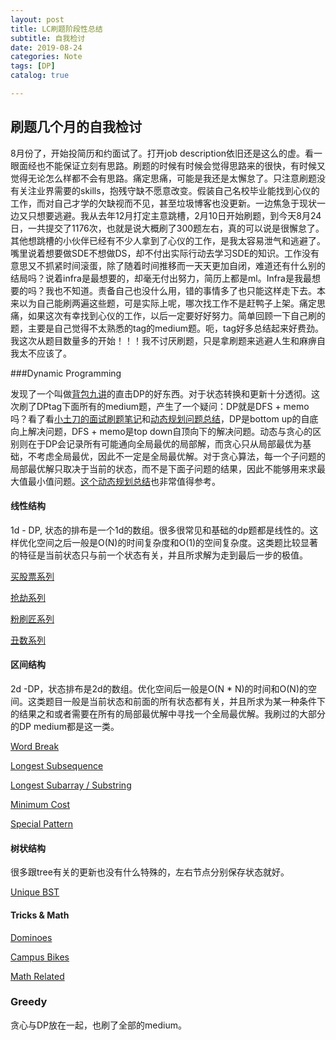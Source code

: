 ```yaml
---
layout: post
title: LC刷题阶段性总结
subtitle: 自我检讨
date: 2019-08-24
categories: Note
tags: [DP]
catalog: true

---
```


## 刷题几个月的自我检讨

8月份了，开始投简历和约面试了。打开job description依旧还是这么的虚。看一眼面经也不能保证立刻有思路。刷题的时候有时候会觉得思路来的很快，有时候又觉得无论怎么样都不会有思路。痛定思痛，可能是我还是太懈怠了。只注意刷题没有关注业界需要的skills，抱残守缺不愿意改变。假装自己名校毕业能找到心仪的工作，而对自己才学的欠缺视而不见，甚至垃圾博客也没更新。一边焦急于现状一边又只想要逃避。我从去年12月打定主意跳槽，2月10日开始刷题，到今天8月24日，一共提交了1176次，也就是说大概刷了300题左右，真的可以说是很懈怠了。其他想跳槽的小伙伴已经有不少人拿到了心仪的工作，是我太容易泄气和逃避了。嘴里说着想要做SDE不想做DS，却不付出实际行动去学习SDE的知识。工作没有意思又不抓紧时间滚蛋，除了随着时间推移而一天天更加自闭，难道还有什么别的结局吗？说着infra是最想要的，却毫无付出努力，简历上都是ml。Infra是我最想要的吗？我也不知道。责备自己也没什么用，错的事情多了也只能这样走下去。本来以为自己能刷两遍这些题，可是实际上呢，哪次找工作不是赶鸭子上架。痛定思痛，如果这次有幸找到心仪的工作，以后一定要好好努力。简单回顾一下自己刷的题，主要是自己觉得不太熟悉的tag的medium题。呃，tag好多总结起来好费劲。我这次从题目数量多的开始！！！我不讨厌刷题，只是拿刷题来逃避人生和麻痹自我太不应该了。

###Dynamic Programming

发现了一个叫做[背包九讲](https://github.com/tianyicui/pack)的直击DP的好东西。对于状态转换和更新十分透彻。这次刷了DPtag下面所有的medium题，产生了一个疑问：DP就是DFS + memo吗？看了看[小土刀的面试刷题笔记](<https://wdxtub.com/interview/14520597062776.html>)和[动态规划问题总结](<https://zhuanlan.zhihu.com/p/33574315>)，DP是bottom up的自底向上解决问题，DFS + memo是top down自顶向下的解决问题。动态与贪心的区别则在于DP会记录所有可能通向全局最优的局部解，而贪心只从局部最优为基础，不考虑全局最优，因此不一定是全局最优解。对于贪心算法，每一个子问题的局部最优解只取决于当前的状态，而不是下面子问题的结果，因此不能够用来求最大值最小值问题。[这个动态规划总结](<http://cppblog.com/menjitianya/archive/2015/10/23/212084.html>)也非常值得参考。

#### 线性结构

1d - DP, 状态的排布是一个1d的数组。很多很常见和基础的dp题都是线性的。这样优化空间之后一般是O(N)的时间复杂度和O(1)的空间复杂度。这类题比较显著的特征是当前状态只与前一个状态有关，并且所求解为走到最后一步的极值。

[买股票系列]()

[抢劫系列]()

[粉刷匠系列](<https://melontennis.github.io/leetcode/2017/01/13/Leetcode-Paint-House/>)

[丑数系列]()

#### 区间结构

2d -DP，状态排布是2d的数组。优化空间后一般是O(N * N)的时间和O(N)的空间。这类题目一般是当前状态和前面的所有状态都有关，并且所求为某一种条件下的结果之和或者需要在所有的局部最优解中寻找一个全局最优解。我刷过的大部分的DP medium都是这一类。

[Word Break]()

[Longest Subsequence]()

[Longest Subarray / Substring]()

[Minimum Cost]()

[Special Pattern]()

#### 树状结构

很多跟tree有关的更新也没有什么特殊的，左右节点分别保存状态就好。

[Unique BST]()

#### Tricks & Math

[Dominoes]()

[Campus Bikes](<https://leetcode.com/problems/campus-bikes-ii/>)

[Math Related]()

### Greedy

贪心与DP放在一起，也刷了全部的medium。

